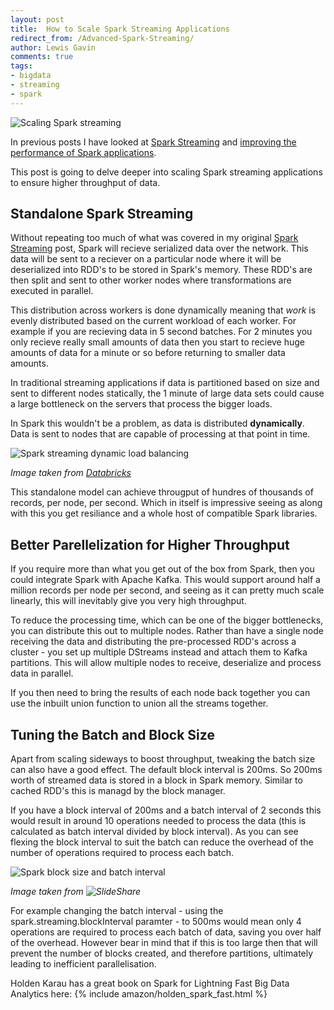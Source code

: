 ```yaml
--- 
layout: post 
title:  How to Scale Spark Streaming Applications
redirect_from: /Advanced-Spark-Streaming/
author: Lewis Gavin 
comments: true 
tags: 
- bigdata 
- streaming
- spark 
---
```


![Scaling Spark streaming](https://www.lewisgavin.co.uk/images/scaling_spark.jpg)

In previous posts I have looked at [Spark Streaming](https://www.lewisgavin.co.uk/Spark-Streaming/) and [improving the performance of Spark applications](https://www.lewisgavin.co.uk/spark-performance-tuning-improve-performance/).

This post is going to delve deeper into scaling Spark streaming applications to ensure higher throughput of data.

## Standalone Spark Streaming

Without repeating too much of what was covered in my original [Spark Streaming](https://www.lewisgavin.co.uk/Spark-Streaming/) post, Spark will recieve serialized data over the network. This data will be sent to a reciever on a particular node where it will be deserialized into RDD's to be stored in Spark's memory. These RDD's are then split and sent to other worker nodes where transformations are executed in parallel.

This distribution across workers is done dynamically meaning that *work* is evenly distributed based on the current workload of each worker. For example if you are recieving data in 5 second batches. For 2 minutes you only recieve really small amounts of data then you start to recieve huge amounts of data for a minute or so before returning to smaller data amounts. 

In traditional streaming applications if data is partitioned based on size and sent to different nodes statically, the 1 minute of large data sets could cause a large bottleneck on the servers that process the bigger loads.

In Spark this wouldn't be a problem, as data is distributed **dynamically**. Data is sent to nodes that are capable of processing at that point in time.

![Spark streaming dynamic load balancing](https://img.readitlater.com/i/databricks.com/wp-content/uploads/2015/07/image31-1024x581/RS/w704.jpg?&ssl=1)

*Image taken from [Databricks](https://databricks.com/blog/2015/07/30/diving-into-apache-spark-streamings-execution-model.html)*

This standalone model can achieve througput of hundres of thousands of records, per node, per second. Which in itself is impressive seeing as along with this you get resiliance and a whole host of compatible Spark libraries.

## Better Parellelization for Higher Throughput

If you require more than what you get out of the box from Spark, then you could integrate Spark with Apache Kafka. This would support around half a million records per node per second, and seeing as it can pretty much scale linearly, this will inevitably give you very high throughput.

To reduce the processing time, which can be one of the bigger bottlenecks, you can distribute this out to multiple nodes. Rather than have a single node receiving the data and distributing the pre-processed RDD's across a cluster - you set up multiple DStreams instead and attach them to Kafka partitions. This will allow multiple nodes to receive, deserialize and process data in parallel.

If you then need to bring the results of each node back together you can use the inbuilt union function to union all the streams together.


## Tuning the Batch and Block Size

Apart from scaling sideways to boost throughput, tweaking the batch size can also have a good effect. The default block interval is 200ms. So 200ms worth of streamed data is stored in a block in Spark memory. Similar to cached RDD's this is managd by the block manager.

If you have a block interval of 200ms and a batch interval of 2 seconds this would result in around 10 operations needed to process the data (this is calculated as batch interval divided by block interval). As you can see flexing the block interval to suit the batch can reduce the overhead of the number of operations required to process each batch. 

![Spark block size and batch interval](http://image.slidesharecdn.com/anintroductiontospark-150306063744-conversion-gate01/95/an-introduction-to-spark-39-638.jpg?cb=1425624016)

*Image taken from ![SlideShare](http://www.slideshare.net/jlacefie/an-introduction-to-spark)*

For example changing the batch interval - using the spark.streaming.blockInterval paramter - to 500ms would mean only 4 operations are required to process each batch of data, saving you over half of the overhead. However bear in mind that if this is too large then that will prevent the number of blocks created, and therefore partitions, ultimately leading to inefficient parallelisation.

Holden Karau has a great book on Spark for Lightning Fast Big Data Analytics here:
{% include amazon/holden_spark_fast.html %}



